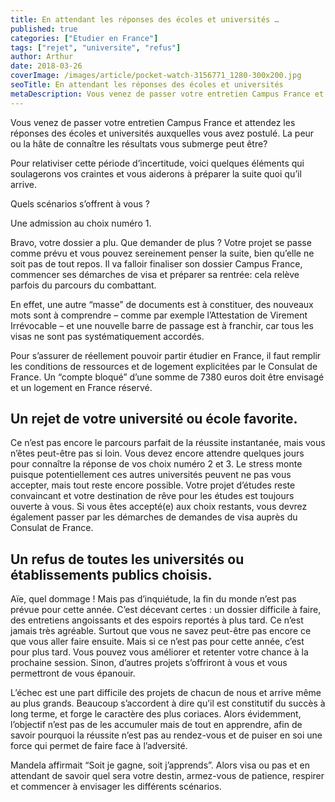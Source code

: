 ```yaml
---
title: En attendant les réponses des écoles et universités …
published: true
categories: ["Etudier en France"]
tags: ["rejet", "universite", "refus"]
author: Arthur
date: 2018-03-26
coverImage: /images/article/pocket-watch-3156771_1280-300x200.jpg
seoTitle: En attendant les réponses des écoles et universités
metaDescription: Vous venez de passer votre entretien Campus France et attendez les réponses des écoles et universités auxquelles vous avez postulé. La peur ou la hâte de connaître les résultats vous submerge peut être?
---
```


Vous venez de passer votre entretien Campus France et attendez les réponses des écoles et universités auxquelles vous avez postulé. La peur ou la hâte de connaître les résultats vous submerge peut être?

Pour relativiser cette période d’incertitude, voici quelques éléments qui soulagerons vos craintes et vous aiderons à préparer la suite quoi qu’il arrive.

Quels scénarios s’offrent à vous ?

Une admission au choix numéro 1.

Bravo, votre dossier a plu. Que demander de plus ? Votre projet se passe comme prévu et vous pouvez sereinement penser la suite, bien qu’elle ne soit pas de tout repos. Il va falloir finaliser son dossier Campus France, commencer ses démarches de visa et préparer sa rentrée: cela relève parfois du parcours du combattant.

En effet, une autre “masse” de documents est à constituer, des nouveaux mots sont à comprendre – comme par exemple l’Attestation de Virement Irrévocable – et une nouvelle barre de passage est à franchir, car tous les visas ne sont pas systématiquement accordés.

Pour s’assurer de réellement pouvoir partir étudier en France, il faut remplir les conditions de ressources et de logement explicitées par le Consulat de France. Un “compte bloqué” d’une somme de 7380 euros doit être envisagé et un logement en France réservé.

## Un rejet de votre université ou école favorite.

Ce n’est pas encore le parcours parfait de la réussite instantanée, mais vous n’êtes peut-être pas si loin. Vous devez encore attendre quelques jours pour connaître la réponse de vos choix numéro 2 et 3. Le stress monte puisque potentiellement ces autres universités peuvent ne pas vous accepter, mais tout reste encore possible. Votre projet d’études reste convaincant et votre destination de rêve pour les études est toujours ouverte à vous. Si vous êtes accepté(e) aux choix restants, vous devrez également passer par les démarches de demandes de visa auprès du Consulat de France.

## Un refus de toutes les universités ou établissements publics choisis.

Aïe, quel dommage ! Mais pas d’inquiétude, la fin du monde n’est pas prévue pour cette année. C’est décevant certes : un dossier difficile à faire, des entretiens angoissants et des espoirs reportés à plus tard. Ce n’est jamais très agréable. Surtout que vous ne savez peut-être pas encore ce que vous aller faire ensuite. Mais si ce n’est pas pour cette année, c’est pour plus tard. Vous pouvez vous améliorer et retenter votre chance à la prochaine session. Sinon, d’autres projets s’offriront à vous et vous permettront de vous épanouir.

L’échec est une part difficile des projets de chacun de nous et arrive même au plus grands. Beaucoup s’accordent à dire qu’il est constitutif du succès à long terme, et forge le caractère des plus coriaces. Alors évidemment, l’objectif n’est pas de les accumuler mais de tout en apprendre, afin de savoir pourquoi la réussite n’est pas au rendez-vous et de puiser en soi une force qui permet de faire face à l’adversité.

Mandela affirmait “Soit je gagne, soit j’apprends”. Alors visa ou pas et en attendant de savoir quel sera votre destin, armez-vous de patience, respirer et commencer à envisager les différents scénarios.
